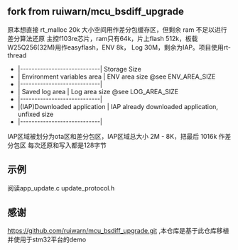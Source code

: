 ## fork from ruiwarn/mcu_bsdiff_upgrade
原本想直接 rt_malloc 20k 大小空间用作差分包缓存区，但剩余 ram 不足以进行差分算法还原
主控f103re芯片，ram只有64k，片上flash 512k，板载W25Q256(32M)用作easyflash，ENV 8k， Log 30M，剩余为IAP。项目使用rt-thread

 * |----------------------------|   Storage Size
 * | Environment variables area |   ENV area size @see ENV_AREA_SIZE
 * |----------------------------|
 * |      Saved log area        |   Log area size @see LOG_AREA_SIZE
 * |----------------------------|
 * |(IAP)Downloaded application |   IAP already downloaded application, unfixed size
 * |----------------------------|

IAP区域被划分为ota区和差分包区，IAP区域总大小 2M - 8K，把最后 1016k 作差分包区
每次还原和写入都是128字节
## 示例
阅读app_update.c update_protocol.h
## 感谢
https://github.com/ruiwarn/mcu_bsdiff_upgrade.git ,本仓库是基于此仓库移植并使用于stm32平台的demo

